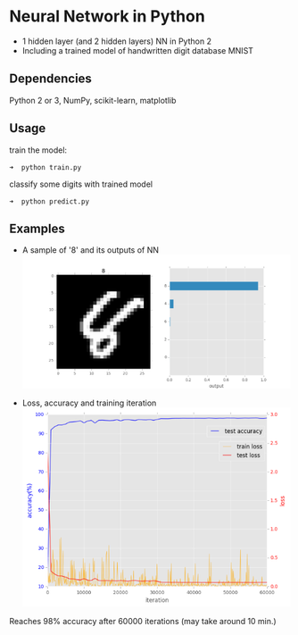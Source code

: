 # Neural Network in Python
* 1 hidden layer (and 2 hidden layers) NN in Python 2
* Including a trained model of handwritten digit database MNIST

## Dependencies
Python 2 or 3, NumPy, scikit-learn, matplotlib  

## Usage

train the model: 

```shellsession
➜  python train.py
```

classify some digits with trained model

```shellsession
➜  python predict.py
```

## Examples
* A sample of '8' and its outputs of NN  
![Prediction](/examples/NNH1_pred.png)  

* Loss, accuracy and training iteration  
![Log of training](/examples/NNH1_train_log.png)  

Reaches 98% accuracy after 60000 iterations (may take around 10 min.)


